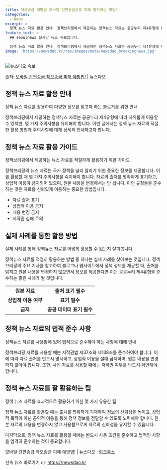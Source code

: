 ```yaml
---
title: 착오송금 예방법 모바일 간편송금으로 피해 방지하는 방법!
categories:
  - News
excerpt: >
  정책 뉴스 자료 활용 안내  정책브리핑에서 제공하는 정책뉴스 자료는 공공누리 제4유형에 따라 자유롭게 이용이…
feature_text: >
  ## seoulnews 실시간 뉴스 속보입니다.

  정책 뉴스 자료 활용 안내  정책브리핑에서 제공하는 정책뉴스 자료는 공공누리 제4유형에 따라 자유롭게 이용이…
image: 'https://newsdao.kr/res/images/meta/newsdao_breakingnews.jpg'
---
```


![뉴스다오 속보](https://newsdao.kr/res/images/meta/newsdao_breakingnews.jpg)

<p>출처: <a href="https://newsdao.kr/4045" rel="dofollow">모바일 간편송금 착오송금 피해 예방법!</a> | 뉴스다오</p>

<h2 data-ke-size="size26">정책 뉴스 자료 활용 안내</h2>
<p data-ke-size="size16">정책 뉴스 자료를 활용하여 다양한 정보를 얻고자 하는 블로거를 위한 안내</p>

정책브리핑에서 제공하는 정책뉴스 자료는 공공누리 제4유형에 따라 자유롭게 이용할 수 있지만, 몇 가지 주의사항을 유의해야 합니다. 이번 글에서는 정책 뉴스 자료의 적절한 활용 방법과 주의사항에 대해 상세히 안내하고자 합니다.

<h2 data-ke-size="size24">정책 뉴스 자료 활용 가이드</h2>
<p data-ke-size="size16">정책브리핑에서 제공하는 뉴스 자료를 적절하게 활용하기 위한 가이드</p>

정책브리핑의 뉴스 자료는 국가 정책을 널리 알리기 위한 중요한 정보를 제공합니다. 이를 활용할 때 몇 가지 주의사항을 숙지해야 합니다. 자료의 출처를 명확하게 표기하고, 상업적 이용이 금지되어 있으며, 원본 내용을 변경해서는 안 됩니다. 이런 규정들을 준수하는 것은 자료를 신뢰있게 이용하는 중요한 방법입니다.

<ul>
    <li>자료 출처 표기</li>
    <li>상업적 이용 금지</li>
    <li>내용 변경 금지</li>
    <li>저작권 침해 주의</li>
</ul>

<h2 data-ke-size="size24">실제 사례를 통한 활용 방법</h2>
<p data-ke-size="size16">실제 사례를 통해 정책뉴스 자료를 어떻게 활용할 수 있는지 살펴봅니다.</p>

정책뉴스 자료를 적절히 활용하는 방법 중 하나는 실제 사례를 찾아보는 것입니다. 정책브리핑의 주요 기사를 참고하여 블로그나 웹사이트에서 정책 정보를 제공할 때, 출처를 밝히고 원본 내용을 변경하지 않으면서 정보를 제공한다면 이는 공공누리 제4유형을 준수하는 좋은 사례가 될 것입니다.

<table>
    <tr>
        <td style="text-align: center; height: 17px;"><b>원본 자료</b></td>
        <td style="text-align: center; height: 17px;"><b>출처 표기 필수</b></td>
    </tr>
    <tr>
        <td style="text-align: center; height: 17px;"><b>상업적 이용 여부</b></td>
        <td style="text-align: center; height: 17px;"><b>표기 필수</b></td>
    </tr>
    <tr>
        <td style="text-align: center; height: 17px;"><b>금지</b></td>
        <td style="text-align: center; height: 17px;"><b>공공 데이터 표기 필수</b></td>
    </tr>
</table>

<h2 data-ke-size="size24">정책 뉴스 자료의 법적 준수 사항</h2>
<p data-ke-size="size16">정책뉴스 자료를 사용함에 있어 법적으로 준수해야 하는 사항에 대해 안내</p>

정책브리핑 자료를 사용할 때는 저작권법 제37조와 제138조를 준수하여야 합니다. 이에 따라 자료 출처를 반드시 명시하고, 상업적 이용을 절대 금지하며, 원본 내용을 변경하지 않아야 합니다. 또한, 사진 자료를 사용할 때에는 저작권 여부를 반드시 확인해야 합니다.

<h2 data-ke-size="size24">정책 뉴스 자료를 잘 활용하는 팁</h2>
<p data-ke-size="size16">정책 뉴스 자료를 효과적으로 활용하기 위한 몇 가지 유용한 팁</p>

정책 뉴스 자료를 활용할 때는 출처를 명확하게 기재하여 정보의 신뢰성을 높이고, 상업적 목적이 아닌 공익적 이용을 통해 정책 정보를 전달할 수 있도록 노력해야 합니다. 원본 자료의 내용을 변경하지 않고 사용함으로써 자료의 신뢰성을 유지할 수 있습니다.

마지막으로, 정책 뉴스 자료를 활용할 때에는 반드시 사용 조건을 준수하고 법적인 사항을 엄격히 준수하는 것이 중요합니다.

모바일 간편송금 착오송금 피해 예방법! | 뉴스다오 : [링크주소](https://newsdao.kr/4045) 

신속 뉴스 바로가기 👉 <a href="https://newsdao.kr" rel="dofollow">https://newsdao.kr</a>


